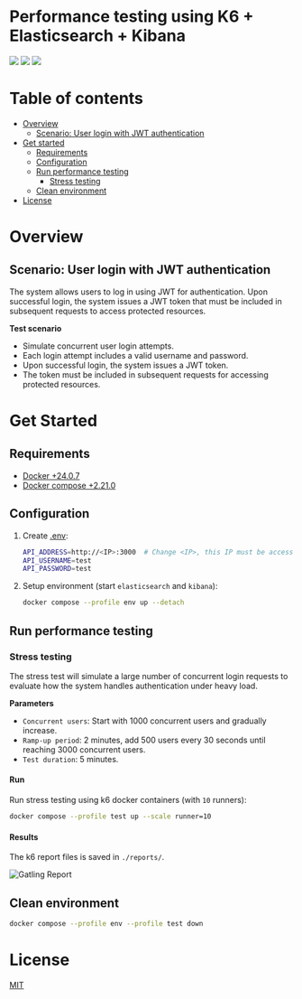 # Performance testing using K6 + Elasticsearch + Kibana

![](https://img.shields.io/badge/-Linux-grey?logo=linux)
![](https://img.shields.io/badge/license-MIT-green)
![](https://img.shields.io/github/stars/eccanto)

# Table of contents

* [Overview](#overview)
  * [Scenario: User login with JWT authentication](#scenario:-user-login-with-jwt-authentication)
* [Get started](#get-started)
  * [Requirements](#requirements)
  * [Configuration](#configuration)
  * [Run performance testing](#run-performance-testing)
    * [Stress testing](#stress-testing)
  * [Clean environment](#crean-environment)
* [License](#license)

# Overview

## Scenario: User login with JWT authentication

The system allows users to log in using JWT for authentication. Upon successful login, the system issues a JWT token
that must be included in subsequent requests to access protected resources.

**Test scenario**

* Simulate concurrent user login attempts.
* Each login attempt includes a valid username and password.
* Upon successful login, the system issues a JWT token.
* The token must be included in subsequent requests for accessing protected resources.

# Get Started

## Requirements

- [Docker +24.0.7](https://docs.docker.com/engine/install/ubuntu/)
- [Docker compose +2.21.0](https://docs.docker.com/compose/install/linux/)

## Configuration

1. Create [.env](./.env):
    ```bash
    API_ADDRESS=http://<IP>:3000  # Change <IP>, this IP must be accessible from within a runner containers.
    API_USERNAME=test
    API_PASSWORD=test
    ```
2. Setup environment (start `elasticsearch` and `kibana`):
    ```bash
    docker compose --profile env up --detach
    ```

## Run performance testing

### Stress testing

The stress test will simulate a large number of concurrent login requests to evaluate how the system handles
authentication under heavy load.

**Parameters**

* `Concurrent users`: Start with 1000 concurrent users and gradually increase.
* `Ramp-up period`: 2 minutes, add 500 users every 30 seconds until reaching 3000 concurrent users.
* `Test duration`: 5 minutes.


#### Run

Run stress testing using k6 docker containers (with `10` runners):

```bash
docker compose --profile test up --scale runner=10
```

#### Results

The k6 report files is saved in `./reports/`.

![Gatling Report](docs/images/gatling_report.png)

## Clean environment

```bash
docker compose --profile env --profile test down
```

# License

[MIT](./LICENSE)
